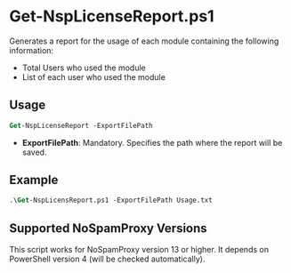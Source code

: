 # Get-NspLicenseReport.ps1

Generates a report for the usage of each module containing the following information:

 - Total Users who used the module
 - List of each user who used the module

## Usage 

```ps
Get-NspLicenseReport -ExportFilePath
```

- **ExportFilePath**: Mandatory. Specifies the path where the report will be saved.

## Example

```ps
.\Get-NspLicensReport.ps1 -ExportFilePath Usage.txt
```

## Supported NoSpamProxy Versions
This script works for NoSpamProxy version 13 or higher. It depends on PowerShell version 4 (will be checked automatically).